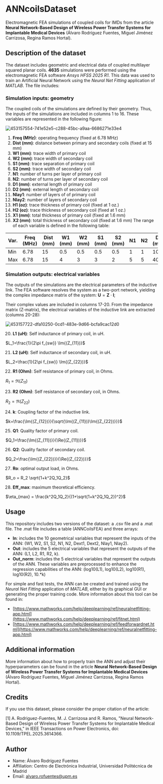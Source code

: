 # ANNcoilsDataset
Electromagnetic FEA simulations of coupled coils for IMDs from the article **Neural Network-Based Design of Wireless Power Transfer Systems for Implantable Medical Devices** (Álvaro Rodríguez Fuentes, Miguel Jiménez Carrizosa, Regina Ramos Hortal).
## Description of the dataset
The dataset includes geometric and electrical data of coupled multilayer squared planar coils. **4635** simulations were performed using the electromagnetic FEA software *Ansys HFSS 2025 R1*. This data was used to train an Artificial Neural Network using the *Neural Net Fitting* application of *MATLAB*.
The file includes:
### Simulation inputs: geometry
The coupled coils of the simulations are defined by their geometry. Thus, the inputs of the simulations are included in columns 1 to 16. These variables are represented in the following figure:

![453157554-741e52e5-c288-45bc-a9aa-6686271e33e4](https://github.com/user-attachments/assets/c710c017-5b27-48a2-9ec6-d08d244066cd)


1. **Freq (MHz)**: operating frequency (fixed at 6.78 MHz)
2. **Dist (mm)**: distance between primary and secondary coils (fixed at 15 mm)
3. **W1 (mm)**: trace width of primary coil
4. **W2 (mm)**: trace width of secondary coil
5. **S1 (mm)**: trace separation of primary coil
6. **S2 (mm)**: trace width of secondary coil
7. **N1**: number of turns per layer of primary coil
8. **N2**: number of turns per layer of secondary coil
9. **D1 (mm)**: external length of primary coil
10. **D2 (mm)**: external length of secondary coil
11. **Nlay1**: number of layers of of primary coil
12. **Nlay2**: number of layers of secondary coil
13. **H1 (oz)**: trace thickness of primary coil (fixed at 1 oz.)
14. **H2 (oz)**: trace thickness of secondary coil (fixed at 1 oz.)
15. **X1 (mm)**: total thickness of primary coil (fixed at 1.6 mm)
16. **X2 (mm)**: total thickness of secondary coil (fixed at 1.6 mm)
The range of each variable is defined in the following table:

| Var. | Freq (MHz) | Dist (mm) | W1 (mm) | W2 (mm) | S1 (mm) | S2 (mm) | N1  | N2  | D1 (mm) | D2 (mm) | Nlay1 | Nlay2 | H1 (oz) | H2 (oz) | X1 (mm) | X2 (mm) |
| ---- | ---------- | --------- | ------- | ------- | ------- | ------- | --- | --- | ------- | ------- | ----- | ----- | ------- | ------- | ------- | ------- |
| Min  | 6.78       | 15        | 0.5     | 0.5     | 0.5     | 0.5     | 1   | 1   | 10      | 5       | 2     | 2     | 2       | 2       | 1.6     | 1.6     |
| Max  | 6.78       | 15        | 4       | 3       | 3       | 2       | 5   | 5   | 40      | 20      | 4     | 4     | 2       | 2       | 1.6     | 1.6     |
### Simulation outputs: electrical variables
The outputs of the simulations are the electrical parameters of the inductive link. The FEA software resolves the system as a two-port network, yielding the complex impedance matrix of the system:
$\mathbf{U} =\mathbf{Z}\cdot\mathbf{I}$; 

Their complex values are included in columns 17-20. From the impedance matrix (Z-matrix), the electrical variables of the inductive link are extracted (columns 20-28):

![453157722-dfa10250-0cd1-483e-9d66-bcfa9cac12d0](https://github.com/user-attachments/assets/db836db7-1804-4b2e-9573-8cabe16fe411)

20. **L1 (uH)**: Self inductance of primary coil, in uH.

$L_1=\frac{1}{2\pi f_{sw}} \Im{(Z_{11})}$

21. **L2 (uH)**: Self inductance of secondary coil, in uH.

$L_2=\frac{1}{2\pi f_{sw}} \Im{(Z_{22})}$

22. **R1 (Ohm)**: Self resistance of primary coil, in Ohms.

$R_1=\Re{(Z_{11})}$

23. **R2 (Ohm)**: Self resistance of secondary coil, in Ohms.

$R_2=\Re{(Z_{22})}$

24. **k**: Coupling factor of the inductive link.

$k=\frac{\Im{(Z_{12})}}{\sqrt{\Im{(Z_{11})}\Im{(Z_{22})}}}$

25. **Q1**: Quality factor of primary coil.

$Q_1=\frac{\Im{(Z_{11})}}{\Re{(Z_{11})}}$

26. **Q2**: Quality factor of secondary coil.

$Q_2=\frac{\Im{(Z_{22})}}{\Re{(Z_{22})}}$

27. **Ro**: optimal output load, in Ohms.

$R_o = R_2 \sqrt{1+k^2Q_1Q_2}$

28. **Eff_max**: maximum theoretical efficiency.

$\eta_{max} = \frac{k^2Q_1Q_2}{(1+\sqrt{1+k^2Q_1Q_2})^2}$
 
## Usage
This repository includes two versions of the dataset: a .csv file and a .mat file. The .mat file includes a table (ANNCoilsFEA) and three arrays:
- **In**: includes the 10 geometrical variables that represent the inputs of the ANN: (W1, W2, S1, S2, N1, N2, Dext1, Dext2, Nlay1, Nlay2).
- **Out**: includes the 5 electrical variables that represent the outputs of the ANN: (L1, L2, R1, R2, k).
- **Out_norm**: includes the 5 electrical variables that represent the outputs of the ANN. These variables are preprocessed to enhance the regression capabilities of the ANN: (log10(L1), log10(L2), log10(R1), log10(R2), 10.*k)

For simple and fast tests, the ANN can be created and trained using the *Neural Net Fitting* application of *MATLAB*, either by its graphical GUI or generating the proper training code. More information about this tool can be found in:
- [https://www.mathworks.com/help/deeplearning/ref/neuralnetfitting-app.html](https://www.mathworks.com/help/deeplearning/ref/fitnet.html)
- [https://www.mathworks.com/help/deeplearning/ref/feedforwardnet.html](https://www.mathworks.com/help/deeplearning/ref/neuralnetfitting-app.html)

## Additional information
More information about how to properly train the ANN and adjust their hyperparameters can be found in the article **Neural Network-Based Design of Wireless Power Transfer Systems for Implantable Medical Devices** (Álvaro Rodríguez Fuentes, Miguel Jiménez Carrizosa, Regina Ramos Hortal). 

## Credits
If you use this dataset, please consider the proper citation of the article:

[1] A. Rodriguez-Fuentes, M. J. Carrizosa and R. Ramos, "Neural Network-Based Design of Wireless Power Transfer Systems for Implantable Medical Devices," in IEEE Transactions on Power Electronics, doi: 10.1109/TPEL.2025.3614366.

## Author
- Name: Álvaro Rodríguez Fuentes
- Affiliation: Centro de Electrónica Industrial, Universidad Politécnica de Madrid
- Email: alvaro.rofuentes@upm.es

